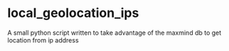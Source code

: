 # local_geolocation_ips
A small python script written to take advantage of the maxmind db to get location from ip address
